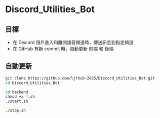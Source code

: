 # Discord_Utilities_Bot

## 目標
- 在 Discord 用戶進入和離開語音頻道時，傳送訊息到指定頻道
- 在 GitHub 有新 commit 時，自動更新 前端 和 後端

## 自動更新
```bash
git clone https://github.com/ljthub-2025/Discord_Utilities_Bot.git
cd Discord_Utilities_Bot

cd backend
chmod +x *.sh
./start.sh

./stop.sh
```
